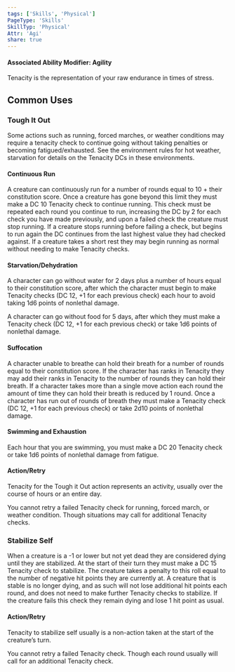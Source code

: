 ```yaml
---
tags: ['Skills', 'Physical']
PageType: 'Skills'
SkillTyp: 'Physical'
Attr: 'Agi'
share: true
---
```

#### Associated Ability Modifier: Agility
Tenacity is the representation of your raw endurance in times of stress.
## Common Uses

### Tough It Out

Some actions such as running, forced marches, or weather conditions may require a tenacity check to continue going without taking penalties or becoming fatigued/exhausted. See the environment rules for hot weather, starvation for details on the Tenacity DCs in these environments.

#### Continuous Run

A creature can continuously run for a number of rounds equal to 10 + their constitution score. Once a creature has gone beyond this limit they must make a DC 10 Tenacity check to continue running. This check must be repeated each round you continue to run, increasing the DC by 2 for each check you have made previously, and upon a failed check the creature must stop running. If a creature stops running before failing a check, but begins to run again the DC continues from the last highest value they had checked against. If a creature takes a short rest they may begin running as normal without needing to make Tenacity checks.

#### Starvation/Dehydration

A character can go without water for 2 days plus a number of hours equal to their constitution score, after which the character must begin to make Tenacity checks (DC 12, +1 for each previous check) each hour to avoid taking 1d6 points of nonlethal damage.

A character can go without food for 5 days, after which they must make a Tenacity check (DC 12, +1 for each previous check) or take 1d6 points of nonlethal damage.

#### Suffocation

A character unable to breathe can hold their breath for a number of rounds equal to their constitution score. If the character has ranks in Tenacity they may add their ranks in Tenacity to the number of rounds they can hold their breath. If a character takes more than a single move action each round the amount of time they can hold their breath is reduced by 1 round. Once a character has run out of rounds of breath they must make a Tenacity check (DC 12, +1 for each previous check) or take 2d10 points of nonlethal damage.

#### Swimming and Exhaustion

Each hour that you are swimming, you must make a DC 20 Tenacity check or take 1d6 points of nonlethal damage from fatigue.

#### Action/Retry

Tenacity for the Tough it Out action represents an activity, usually over the course of hours or an entire day.

You cannot retry a failed Tenacity check for running, forced march, or weather condition. Though situations may call for additional Tenacity checks.

### Stabilize Self

When a creature is a -1 or lower but not yet dead they are considered dying until they are stabilized. At the start of their turn they must make a DC 15 Tenacity check to stabilize. The creature takes a penalty to this roll equal to the number of negative hit points they are currently at. A creature that is stable is no longer dying, and as such will not lose additional hit points each round, and does not need to make further Tenacity checks to stabilize. If the creature fails this check they remain dying and lose 1 hit point as usual.

#### Action/Retry

Tenacity to stabilize self usually is a non-action taken at the start of the creature’s turn.

You cannot retry a failed Tenacity check. Though each round usually will call for an additional Tenacity check.
